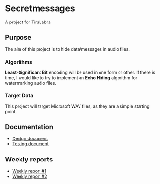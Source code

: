 # Secretmessages

A project for TiraLabra 

## Purpose

The aim of this project is to hide data/messages in audio files. 

### Algorithms
 
 __Least-Significant Bit__ encoding will be used in one form or other.
  If there is time, I would like to try to implement an __Echo Hiding__ algorithm for watermarking audio files.

### Target Data

This project will target Microsoft WAV files, as they are a simple starting point.

## Documentation

- [Design document](/documentation/design.md)
- [Testing document](/documentation/testing.md)


## Weekly reports

- [Weekly report #1](/documentation/report1.md)
- [Weekly report #2](/documentation/report2.md)




